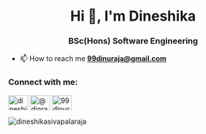 <!-- ### Hi there 👋


**DineshikaSivapalaraja/DineshikaSivapalaraja** is a ✨ _special_ ✨ repository because its `README.md` (this file) appears on your GitHub profile.

Here are some ideas to get you started:  - 😄 Pronouns: She/Her

- 🔭 I’m currently working as a full-time undergraduate.
- 🌱 I’m currently learning BSc(Hons) Software Engineering.
- 👯 I’m looking to collaborate on web-related projects and mobile app-related projects.
- 💬 I am a passionate learner, like to learn new things frequently.
- 📫 You can reach me on  www.linkedin.com/in/dineshika-sivapalaraja-b05172233     or    https://medium.com/@dinraja17 -->

<h1 align="center">Hi 👋, I'm Dineshika</h1>
<h3 align="center">BSc(Hons)
Software Engineering</h3>

<!-- - 🌱 I’m currently learning **ML, Spring and Microservices** -->

<!--- 👨‍💻 Check my portfolio on [https://dineshikasivapalaraja.github.io/My_Portfolio/](https://dineshikasivapalaraja.github.io/My_Portfolio/) -->

<!--- 💬 My all projects available on **https://github.com/DineshikaSivapalaraja** -->

- 📫 How to reach me **99dinuraja@gmail.com**

<h3 align="left">Connect with me:</h3>
<p align="left">
<!-- <a href="https://twitter.com/dineshika_s6" target="blank"><img align="center" src="https://raw.githubusercontent.com/rahuldkjain/github-profile-readme-generator/master/src/images/icons/Social/twitter.svg" alt="dineshika_s6" height="30" width="40" /></a> -->
<a href="https://linkedin.com/in/dineshika-sivapalaraja-b05172233" target="blank"><img align="center" src="https://raw.githubusercontent.com/rahuldkjain/github-profile-readme-generator/master/src/images/icons/Social/linked-in-alt.svg" alt="dineshika-sivapalaraja-b05172233" height="30" width="40" /></a>
<!-- <a href="https://kaggle.com/sdineshika" target="blank"><img align="center" src="https://raw.githubusercontent.com/rahuldkjain/github-profile-readme-generator/master/src/images/icons/Social/kaggle.svg" alt="sdineshika" height="30" width="40" /></a> -->
<a href="https://medium.com/@dinraja17" target="blank"><img align="center" src="https://raw.githubusercontent.com/rahuldkjain/github-profile-readme-generator/master/src/images/icons/Social/medium.svg" alt="@dinraja17" height="30" width="40" /></a>
<a href="https://www.hackerrank.com/99dinuraja" target="blank"><img align="center" src="https://raw.githubusercontent.com/rahuldkjain/github-profile-readme-generator/master/src/images/icons/Social/hackerrank.svg" alt="99dinuraja" height="30" width="40" /></a>
</p>

<!--
<h3 align="left">Languages and Tools:</h3>
<p align="left"> <a href="https://developer.android.com" target="_blank" rel="noreferrer"> <img src="https://raw.githubusercontent.com/devicons/devicon/master/icons/android/android-original-wordmark.svg" alt="android" width="40" height="40"/> </a> <a href="https://www.cprogramming.com/" target="_blank" rel="noreferrer"> <img src="https://raw.githubusercontent.com/devicons/devicon/master/icons/c/c-original.svg" alt="c" width="40" height="40"/> </a> <a href="https://www.w3schools.com/css/" target="_blank" rel="noreferrer"> <img src="https://raw.githubusercontent.com/devicons/devicon/master/icons/css3/css3-original-wordmark.svg" alt="css3" width="40" height="40"/> </a> <a href="https://flutter.dev" target="_blank" rel="noreferrer"> <img src="https://www.vectorlogo.zone/logos/flutterio/flutterio-icon.svg" alt="flutter" width="40" height="40"/> </a> <a href="https://git-scm.com/" target="_blank" rel="noreferrer"> <img src="https://www.vectorlogo.zone/logos/git-scm/git-scm-icon.svg" alt="git" width="40" height="40"/> </a> <a href="https://www.w3.org/html/" target="_blank" rel="noreferrer"> <img src="https://raw.githubusercontent.com/devicons/devicon/master/icons/html5/html5-original-wordmark.svg" alt="html5" width="40" height="40"/> </a> <a href="https://www.java.com" target="_blank" rel="noreferrer"> <img src="https://raw.githubusercontent.com/devicons/devicon/master/icons/java/java-original.svg" alt="java" width="40" height="40"/> </a> <a href="https://developer.mozilla.org/en-US/docs/Web/JavaScript" target="_blank" rel="noreferrer"> <img src="https://raw.githubusercontent.com/devicons/devicon/master/icons/javascript/javascript-original.svg" alt="javascript" width="40" height="40"/> </a> <a href="https://kotlinlang.org" target="_blank" rel="noreferrer"> <img src="https://www.vectorlogo.zone/logos/kotlinlang/kotlinlang-icon.svg" alt="kotlin" width="40" height="40"/> </a> <a href="https://www.mysql.com/" target="_blank" rel="noreferrer"> <img src="https://raw.githubusercontent.com/devicons/devicon/master/icons/mysql/mysql-original-wordmark.svg" alt="mysql" width="40" height="40"/> </a> <a href="https://nodejs.org" target="_blank" rel="noreferrer"> <img src="https://raw.githubusercontent.com/devicons/devicon/master/icons/nodejs/nodejs-original-wordmark.svg" alt="nodejs" width="40" height="40"/> </a> <a href="https://www.photoshop.com/en" target="_blank" rel="noreferrer"> <img src="https://raw.githubusercontent.com/devicons/devicon/master/icons/photoshop/photoshop-line.svg" alt="photoshop" width="40" height="40"/> </a> <a href="https://www.php.net" target="_blank" rel="noreferrer"> <img src="https://raw.githubusercontent.com/devicons/devicon/master/icons/php/php-original.svg" alt="php" width="40" height="40"/> </a> <a href="https://postman.com" target="_blank" rel="noreferrer"> <img src="https://www.vectorlogo.zone/logos/getpostman/getpostman-icon.svg" alt="postman" width="40" height="40"/> </a> <a href="https://www.python.org" target="_blank" rel="noreferrer"> <img src="https://raw.githubusercontent.com/devicons/devicon/master/icons/python/python-original.svg" alt="python" width="40" height="40"/> </a> <a href="https://reactjs.org/" target="_blank" rel="noreferrer"> <img src="https://raw.githubusercontent.com/devicons/devicon/master/icons/react/react-original-wordmark.svg" alt="react" width="40" height="40"/> </a> <a href="https://spring.io/" target="_blank" rel="noreferrer"> <img src="https://www.vectorlogo.zone/logos/springio/springio-icon.svg" alt="spring" width="40" height="40"/> </a> </p> -->

<p><img align="left" src="https://github-readme-stats.vercel.app/api/top-langs?username=dineshikasivapalaraja&show_icons=true&locale=en&layout=compact" alt="dineshikasivapalaraja" /></p>
<!-- 

<p>&nbsp;<img align="center" src="https://github-readme-stats.vercel.app/api?username=dineshikasivapalaraja&show_icons=true&locale=en" alt="dineshikasivapalaraja" /></p>  

<p><img align="center" src="https://github-readme-streak-stats.herokuapp.com/?user=dineshikasivapalaraja&" alt="dineshikasivapalaraja" /></p> -->
